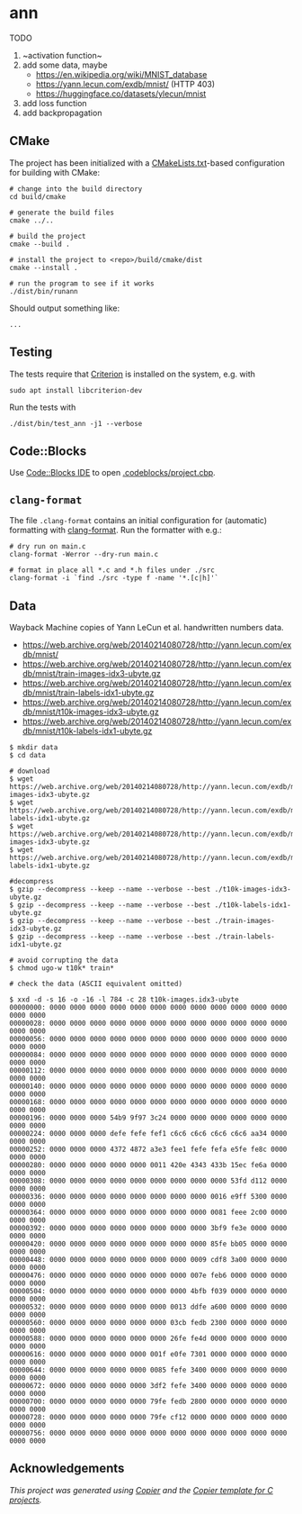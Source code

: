 # ann

TODO

1. ~activation function~
1. add some data, maybe
    - https://en.wikipedia.org/wiki/MNIST_database
    - https://yann.lecun.com/exdb/mnist/ (HTTP 403)
    - https://huggingface.co/datasets/ylecun/mnist
1. add loss function
1. add backpropagation


## CMake

The project has been initialized with a [CMakeLists.txt](CMakeLists.txt)-based
configuration for building with CMake:

```shell
# change into the build directory
cd build/cmake

# generate the build files
cmake ../..

# build the project
cmake --build .

# install the project to <repo>/build/cmake/dist
cmake --install .

# run the program to see if it works
./dist/bin/runann
```

Should output something like:

```text
...
```

## Testing

The tests require that [Criterion](https://github.com/Snaipe/Criterion) is installed on the system, e.g. with

```shell
sudo apt install libcriterion-dev
```

Run the tests with

```shell
./dist/bin/test_ann -j1 --verbose
```
## Code::Blocks

Use [Code::Blocks IDE](https://www.codeblocks.org/) to open [.codeblocks/project.cbp](.codeblocks/project.cbp). 

## `clang-format`

The file `.clang-format` contains an initial configuration for (automatic) formatting with [clang-format](https://clang.llvm.org/docs/ClangFormat.html). Run the formatter with e.g.:

```shell
# dry run on main.c
clang-format -Werror --dry-run main.c

# format in place all *.c and *.h files under ./src
clang-format -i `find ./src -type f -name '*.[c|h]'`
```

## Data

Wayback Machine copies of Yann LeCun et al. handwritten numbers data.

- https://web.archive.org/web/20140214080728/http://yann.lecun.com/exdb/mnist/
- https://web.archive.org/web/20140214080728/http://yann.lecun.com/exdb/mnist/train-images-idx3-ubyte.gz
- https://web.archive.org/web/20140214080728/http://yann.lecun.com/exdb/mnist/train-labels-idx1-ubyte.gz
- https://web.archive.org/web/20140214080728/http://yann.lecun.com/exdb/mnist/t10k-images-idx3-ubyte.gz
- https://web.archive.org/web/20140214080728/http://yann.lecun.com/exdb/mnist/t10k-labels-idx1-ubyte.gz

```console
$ mkdir data
$ cd data

# download
$ wget https://web.archive.org/web/20140214080728/http://yann.lecun.com/exdb/mnist/t10k-images-idx3-ubyte.gz
$ wget https://web.archive.org/web/20140214080728/http://yann.lecun.com/exdb/mnist/t10k-labels-idx1-ubyte.gz
$ wget https://web.archive.org/web/20140214080728/http://yann.lecun.com/exdb/mnist/train-images-idx3-ubyte.gz
$ wget https://web.archive.org/web/20140214080728/http://yann.lecun.com/exdb/mnist/train-labels-idx1-ubyte.gz

#decompress
$ gzip --decompress --keep --name --verbose --best ./t10k-images-idx3-ubyte.gz
$ gzip --decompress --keep --name --verbose --best ./t10k-labels-idx1-ubyte.gz
$ gzip --decompress --keep --name --verbose --best ./train-images-idx3-ubyte.gz
$ gzip --decompress --keep --name --verbose --best ./train-labels-idx1-ubyte.gz

# avoid corrupting the data
$ chmod ugo-w t10k* train*

# check the data (ASCII equivalent omitted)

$ xxd -d -s 16 -o -16 -l 784 -c 28 t10k-images.idx3-ubyte
00000000: 0000 0000 0000 0000 0000 0000 0000 0000 0000 0000 0000 0000 0000 0000
00000028: 0000 0000 0000 0000 0000 0000 0000 0000 0000 0000 0000 0000 0000 0000
00000056: 0000 0000 0000 0000 0000 0000 0000 0000 0000 0000 0000 0000 0000 0000
00000084: 0000 0000 0000 0000 0000 0000 0000 0000 0000 0000 0000 0000 0000 0000
00000112: 0000 0000 0000 0000 0000 0000 0000 0000 0000 0000 0000 0000 0000 0000
00000140: 0000 0000 0000 0000 0000 0000 0000 0000 0000 0000 0000 0000 0000 0000
00000168: 0000 0000 0000 0000 0000 0000 0000 0000 0000 0000 0000 0000 0000 0000
00000196: 0000 0000 0000 54b9 9f97 3c24 0000 0000 0000 0000 0000 0000 0000 0000
00000224: 0000 0000 0000 defe fefe fef1 c6c6 c6c6 c6c6 c6c6 aa34 0000 0000 0000
00000252: 0000 0000 0000 4372 4872 a3e3 fee1 fefe fefa e5fe fe8c 0000 0000 0000
00000280: 0000 0000 0000 0000 0000 0011 420e 4343 433b 15ec fe6a 0000 0000 0000
00000308: 0000 0000 0000 0000 0000 0000 0000 0000 0000 53fd d112 0000 0000 0000
00000336: 0000 0000 0000 0000 0000 0000 0000 0000 0016 e9ff 5300 0000 0000 0000
00000364: 0000 0000 0000 0000 0000 0000 0000 0000 0081 feee 2c00 0000 0000 0000
00000392: 0000 0000 0000 0000 0000 0000 0000 0000 3bf9 fe3e 0000 0000 0000 0000
00000420: 0000 0000 0000 0000 0000 0000 0000 0000 85fe bb05 0000 0000 0000 0000
00000448: 0000 0000 0000 0000 0000 0000 0000 0009 cdf8 3a00 0000 0000 0000 0000
00000476: 0000 0000 0000 0000 0000 0000 0000 007e feb6 0000 0000 0000 0000 0000
00000504: 0000 0000 0000 0000 0000 0000 0000 4bfb f039 0000 0000 0000 0000 0000
00000532: 0000 0000 0000 0000 0000 0000 0013 ddfe a600 0000 0000 0000 0000 0000
00000560: 0000 0000 0000 0000 0000 0000 03cb fedb 2300 0000 0000 0000 0000 0000
00000588: 0000 0000 0000 0000 0000 0000 26fe fe4d 0000 0000 0000 0000 0000 0000
00000616: 0000 0000 0000 0000 0000 001f e0fe 7301 0000 0000 0000 0000 0000 0000
00000644: 0000 0000 0000 0000 0000 0085 fefe 3400 0000 0000 0000 0000 0000 0000
00000672: 0000 0000 0000 0000 0000 3df2 fefe 3400 0000 0000 0000 0000 0000 0000
00000700: 0000 0000 0000 0000 0000 79fe fedb 2800 0000 0000 0000 0000 0000 0000
00000728: 0000 0000 0000 0000 0000 79fe cf12 0000 0000 0000 0000 0000 0000 0000
00000756: 0000 0000 0000 0000 0000 0000 0000 0000 0000 0000 0000 0000 0000 0000
```

## Acknowledgements

_This project was generated using [Copier](https://pypi.org/project/copier)
and the [Copier template for C projects](https://github.com/jspaaks/copier-template-for-c-projects)._
